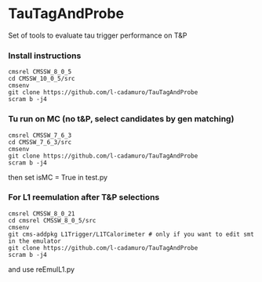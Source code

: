 # TauTagAndProbe
Set of tools to evaluate tau trigger performance on T&amp;P

### Install instructions
```
cmsrel CMSSW_8_0_5
cd CMSSW_10_0_5/src
cmsenv
git clone https://github.com/l-cadamuro/TauTagAndProbe
scram b -j4
```

### Tu run on MC (no t&P, select candidates by gen matching)
```
cmsrel CMSSW_7_6_3
cd CMSSW_7_6_3/src
cmsenv
git clone https://github.com/l-cadamuro/TauTagAndProbe
scram b -j4
```
then set isMC = True in test.py

### For L1 reemulation after T&P selections
```
cmsrel CMSSW_8_0_21
cd cmsrel CMSSW_8_0_5/src
cmsenv
git cms-addpkg L1Trigger/L1TCalorimeter # only if you want to edit smt in the emulator
git clone https://github.com/l-cadamuro/TauTagAndProbe
scram b -j4
```
and use reEmulL1.py
